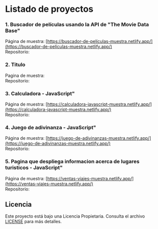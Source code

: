 # Listado de proyectos

### 1. Buscador de películas usando la API de "The Movie Data Base"  
Página de muestra: [https://buscador-de-películas-muestra.netlify.app/](https://buscador-de-películas-muestra.netlify.app/)  
Repositorio:  

### 2. Titulo 
Pagina de muestra:  
Repositorio:  

### 3. Calculadora - JavaScript"  
Página de muestra: [https://calculadora-javascript-muestra.netlify.app/](https://calculadora-javascript-muestra.netlify.app/)  
Repositorio:

### 4. Juego de adivinanza - JavaScript"  
Página de muestra: [https://juego-de-adivinanzas-muestra.netlify.app/](https://juego-de-adivinanzas-muestra.netlify.app/)  
Repositorio:

### 5. Pagina que despliega informacion acerca de lugares turisticos - JavaScript"  
Página de muestra: [https://ventas-viajes-muestra.netlify.app/](https://ventas-viajes-muestra.netlify.app/)  
Repositorio:

## Licencia
Este proyecto está bajo una Licencia Propietaria. Consulta el archivo [LICENSE](./LICENSE.md) para más detalles.
